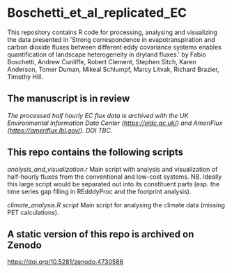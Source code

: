 # Boschetti_et_al_replicated_EC

This repository contains R code for processing, analysing and visualizing the 
data presented in 'Strong correspondence in evapotranspiration and carbon 
dioxide fluxes between different eddy covariance systems enables quantification 
of landscape heterogeneity in dryland fluxes.' by Fabio Boschetti, Andrew 
Cunliffe, Robert Clement, Stephen Sitch, Karen Anderson, Tomer Duman, Mikeal 
Schlumpf, Marcy Litvak, Richard Brazier, Timothy Hill.

## The manuscript is in review

*The processed half hourly EC flux data is archived with the UK Environmental Information Data Center (https://eidc.ac.uk/) and AmeriFlux (https://ameriflux.lbl.gov/). DOI TBC.*


## This repo contains the following scripts
*analysis_and_visualization.r*
Main script with analysis and visualization of half-hourly fluxes from the 
conventional and low-cost systems. NB. Ideally this large script would be 
separated out into its constituent parts (esp. the time series gap filling in 
REdddyProc and the footprint analysis).

*climate_analysis.R script*
Main script for analysing the climate data (missing PET calculations).


## A static version of this repo is archived on Zenodo
https://doi.org/10.5281/zenodo.4730586

